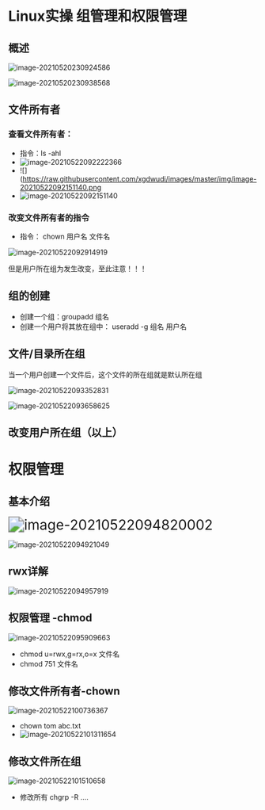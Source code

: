 # Linux实操 组管理和权限管理



## 概述

![image-20210520230924586](https://raw.githubusercontent.com/xgdwudi/images/master/img/image-20210520230924586.png)

![image-20210520230938568](https://raw.githubusercontent.com/xgdwudi/images/master/img/image-20210520230938568.png)

## 文件所有者

### 查看文件所有者：

- 指令：ls -ahl
- ![image-20210522092222366](https://raw.githubusercontent.com/xgdwudi/images/master/img/image-20210522092222366.png)
- ![](https://raw.githubusercontent.com/xgdwudi/images/master/img/image-20210522092151140.png
- ![image-20210522092151140](https://raw.githubusercontent.com/xgdwudi/images/master/img/image-20210522092151140.png)

### 改变文件所有者的指令

- 指令： chown 用户名 文件名

![image-20210522092914919](https://raw.githubusercontent.com/xgdwudi/images/master/img/image-20210522092914919.png)

但是用户所在组为发生改变，至此注意！！！

## 组的创建

- 创建一个组：groupadd 组名
- 创建一个用户将其放在组中： useradd -g  组名 用户名

## 文件/目录所在组

当一个用户创建一个文件后，这个文件的所在组就是默认所在组

![image-20210522093352831](https://raw.githubusercontent.com/xgdwudi/images/master/img/image-20210522093352831.png)

![image-20210522093658625](https://raw.githubusercontent.com/xgdwudi/images/master/img/image-20210522093658625.png)

## 改变用户所在组（以上）

# 权限管理

## 基本介绍

<img src="https://raw.githubusercontent.com/xgdwudi/images/master/img/image-20210522094820002.png" alt="image-20210522094820002" style="zoom: 200%;" />

![image-20210522094921049](https://raw.githubusercontent.com/xgdwudi/images/master/img/image-20210522094921049.png)

## rwx详解

![image-20210522094957919](https://raw.githubusercontent.com/xgdwudi/images/master/img/image-20210522094957919.png)

## 权限管理 -chmod 

![image-20210522095909663](https://raw.githubusercontent.com/xgdwudi/images/master/img/image-20210522095909663.png)

- chmod u=rwx,g=rx,o=x  文件名
- chmod 751 文件名

## 修改文件所有者-chown 

![image-20210522100736367](https://raw.githubusercontent.com/xgdwudi/images/master/img/image-20210522100736367.png)

- chown tom abc.txt
- ![image-20210522101311654](https://raw.githubusercontent.com/xgdwudi/images/master/img/image-20210522101311654.png)

## 修改文件所在组

![image-20210522101510658](https://raw.githubusercontent.com/xgdwudi/images/master/img/image-20210522101510658.png)

- 修改所有  chgrp -R ....

